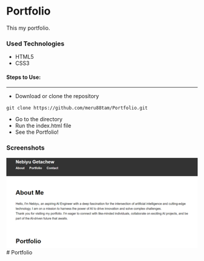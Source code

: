 <h1>Portfolio</h1>

<p>This my portfolio.</p>

<h3>Used Technologies</h3>
<ul>
  <li>HTML5</li>
  <li>CSS3</li>
</ul>

#### Steps to Use:

---

- Download or clone the repository

```
git clone https://github.com/meru88tam/Portfolio.git
```

- Go to the directory
- Run the index.html file
- See the Portfolio!

<h3> Screenshots </h3>
<img src = "https://github.com/Nebiyu-0791/Portfolio/blob/main/portfolio.png"/>
<br># Portfolio
